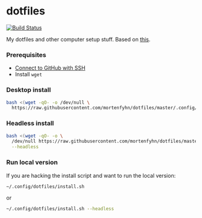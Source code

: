 # dotfiles

[![Build Status](https://fyhn.semaphoreci.com/badges/dotfiles/branches/master.svg?key=4b5186bf-a18b-48bc-b700-f27055a84f02)](https://fyhn.semaphoreci.com/projects/dotfiles)

My dotfiles and other computer setup stuff. Based on [this](https://www.atlassian.com/git/tutorials/dotfiles).

### Prerequisites

* [Connect to GitHub with SSH](https://docs.github.com/en/authentication/connecting-to-github-with-ssh)
* Install `wget`

### Desktop install

```sh
bash <(wget -qO- -o /dev/null \
  https://raw.githubusercontent.com/mortenfyhn/dotfiles/master/.config/dotfiles/install.sh)
```

### Headless install

```sh
bash <(wget -qO- -o \
  /dev/null https://raw.githubusercontent.com/mortenfyhn/dotfiles/master/.config/dotfiles/install.sh) \
  --headless
```

### Run local version

If you are hacking the install script and want to run the local version:

```sh
~/.config/dotfiles/install.sh
```

or

```sh
~/.config/dotfiles/install.sh --headless
```
